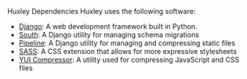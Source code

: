 Huxley Dependencies
Huxley uses the following software:
- [Django](http://djangoproject.org): A web development framework built in Python.
- [South](http://south.aeracode.org): A Django utility for managing schema migrations
- [Pipeline](http://django-pipeline.readthedocs.org/en/latest): A Django utility for managing and compressing static files
- [SASS](http://sass-lang.com/): A CSS extension that allows for more expressive stylesheets
- [YUI Compressor](http://yui.github.com/yuicompressor/): A utility used for compressing JavaScript and CSS files